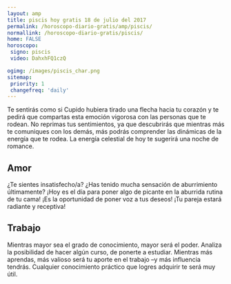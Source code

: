 ```yaml
---
layout: amp
title: piscis hoy gratis 18 de julio del 2017 
permalink: /horoscopo-diario-gratis/amp/piscis/
normallink: /horoscopo-diario-gratis/piscis/
home: FALSE
horoscopo:
 signo: piscis
 video: DahxhFQ1czQ

ogimg: /images/piscis_char.png
sitemap:
 priority: 1
 changefreq: 'daily'
---
```



Te sentirás como si Cupido hubiera tirado una flecha hacia tu corazón y te pedirá que compartas esta emoción vigorosa con las personas que te rodean. No reprimas tus sentimientos, ya que descubrirás que mientras más te comuniques con los demás, más podrás comprender las dinámicas de la energía que te rodea. La energía celestial de hoy te sugerirá una noche de romance.

## Amor

¿Te sientes insatisfecho/a? ¿Has tenido mucha sensación de aburrimiento últimamente? ¡Hoy es el día para poner algo de picante en la aburrida rutina de tu cama! ¡Es la oportunidad de poner voz a tus deseos! ¡Tu pareja estará radiante y receptiva!

## Trabajo

Mientras mayor sea el grado de conocimiento, mayor será el poder. Analiza la posibilidad de hacer algún curso, de ponerte a estudiar. Mientras más aprendas, más valioso será tu aporte en el trabajo –y más influencia tendrás. Cualquier conocimiento práctico que logres adquirir te será muy útil.